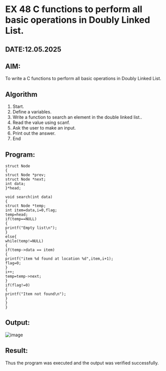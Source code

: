 
# EX 48 C functions to perform all basic operations in Doubly Linked List.
## DATE:12.05.2025
## AIM:
To write a C functions to perform all basic operations in Doubly Linked List.

## Algorithm
1. Start. 
2. Define a variables. 
3. Write a function to search an element in the double linked list.. 
4. Read the value using scanf. 
5. Ask the user to make an input. 
6. Print out the answer. 
7. End
   
## Program:
```
struct Node 
{ 
struct Node *prev; 
struct Node *next; 
int data; 
}*head; 
 
void search(int data) 
{ 
struct Node *temp; 
int item=data,i=0,flag; 
temp=head; 
if(temp==NULL) 
{ 
printf("Empty list\n"); 
} 
else{ 
while(temp!=NULL) 
{ 
if(temp->data == item) 
{ 
printf("item %d found at location %d",item,i+1); 
flag=0; 
} 
i++; 
temp=temp->next; 
} 
if(flag!=0) 
{ 
printf("Item not found\n"); 
} 
} 
}
```

## Output:
![image](https://github.com/user-attachments/assets/3c81dbb8-b5c0-4ec3-bd1c-e90171a84133)


## Result:
Thus the program was executed and the output was verified successfully.
